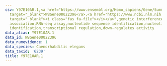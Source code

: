 ```yaml
---
csv: Y97E10AR.1,<a href="https://www.ensembl.org/Homo_sapiens/Gene/Summary?db=core;g=WBGene00022396"
  target="_blank">WBGene00022396</a>,<a href="https://www.ncbi.nlm.nih.gov/pubmed/27496166"
  target="_blank"><i class="fas fa-file"></i></a>",genetic interference,functional
  association,RNA-seq assay,nucleotide sequence identification,nucleotide sequence
  identification,transcriptional regulation,down-regulates activity
data_alias: Y97E10AR.1
data_id: WBGene00022396
data_numevidence: 1
data_species: Caenorhabditis elegans
data_taxid: '6239'
title: Y97E10AR.1
---
```


